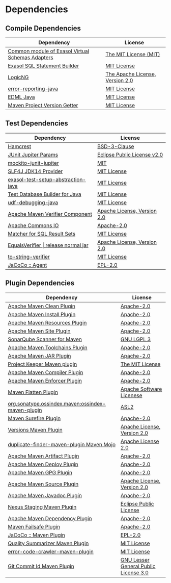 <!-- @formatter:off -->
# Dependencies

## Compile Dependencies

| Dependency                                            | License                              |
| ----------------------------------------------------- | ------------------------------------ |
| [Common module of Exasol Virtual Schemas Adapters][0] | [The MIT License (MIT)][1]           |
| [Exasol SQL Statement Builder][2]                     | [MIT License][3]                     |
| [LogicNG][4]                                          | [The Apache License, Version 2.0][5] |
| [error-reporting-java][6]                             | [MIT License][7]                     |
| [EDML Java][8]                                        | [MIT License][9]                     |
| [Maven Project Version Getter][10]                    | [MIT License][11]                    |

## Test Dependencies

| Dependency                                 | License                           |
| ------------------------------------------ | --------------------------------- |
| [Hamcrest][12]                             | [BSD-3-Clause][13]                |
| [JUnit Jupiter Params][14]                 | [Eclipse Public License v2.0][15] |
| [mockito-junit-jupiter][16]                | [MIT][17]                         |
| [SLF4J JDK14 Provider][18]                 | [MIT License][19]                 |
| [exasol-test-setup-abstraction-java][20]   | [MIT License][21]                 |
| [Test Database Builder for Java][22]       | [MIT License][23]                 |
| [udf-debugging-java][24]                   | [MIT License][25]                 |
| [Apache Maven Verifier Component][26]      | [Apache License, Version 2.0][5]  |
| [Apache Commons IO][27]                    | [Apache-2.0][5]                   |
| [Matcher for SQL Result Sets][28]          | [MIT License][29]                 |
| [EqualsVerifier \| release normal jar][30] | [Apache License, Version 2.0][5]  |
| [to-string-verifier][31]                   | [MIT License][19]                 |
| [JaCoCo :: Agent][32]                      | [EPL-2.0][33]                     |

## Plugin Dependencies

| Dependency                                              | License                                     |
| ------------------------------------------------------- | ------------------------------------------- |
| [Apache Maven Clean Plugin][34]                         | [Apache-2.0][5]                             |
| [Apache Maven Install Plugin][35]                       | [Apache-2.0][5]                             |
| [Apache Maven Resources Plugin][36]                     | [Apache-2.0][5]                             |
| [Apache Maven Site Plugin][37]                          | [Apache-2.0][5]                             |
| [SonarQube Scanner for Maven][38]                       | [GNU LGPL 3][39]                            |
| [Apache Maven Toolchains Plugin][40]                    | [Apache-2.0][5]                             |
| [Apache Maven JAR Plugin][41]                           | [Apache-2.0][5]                             |
| [Project Keeper Maven plugin][42]                       | [The MIT License][43]                       |
| [Apache Maven Compiler Plugin][44]                      | [Apache-2.0][5]                             |
| [Apache Maven Enforcer Plugin][45]                      | [Apache-2.0][5]                             |
| [Maven Flatten Plugin][46]                              | [Apache Software Licenese][5]               |
| [org.sonatype.ossindex.maven:ossindex-maven-plugin][47] | [ASL2][48]                                  |
| [Maven Surefire Plugin][49]                             | [Apache-2.0][5]                             |
| [Versions Maven Plugin][50]                             | [Apache License, Version 2.0][5]            |
| [duplicate-finder-maven-plugin Maven Mojo][51]          | [Apache License 2.0][52]                    |
| [Apache Maven Artifact Plugin][53]                      | [Apache-2.0][5]                             |
| [Apache Maven Deploy Plugin][54]                        | [Apache-2.0][5]                             |
| [Apache Maven GPG Plugin][55]                           | [Apache-2.0][5]                             |
| [Apache Maven Source Plugin][56]                        | [Apache License, Version 2.0][5]            |
| [Apache Maven Javadoc Plugin][57]                       | [Apache-2.0][5]                             |
| [Nexus Staging Maven Plugin][58]                        | [Eclipse Public License][59]                |
| [Apache Maven Dependency Plugin][60]                    | [Apache-2.0][5]                             |
| [Maven Failsafe Plugin][61]                             | [Apache-2.0][5]                             |
| [JaCoCo :: Maven Plugin][62]                            | [EPL-2.0][33]                               |
| [Quality Summarizer Maven Plugin][63]                   | [MIT License][64]                           |
| [error-code-crawler-maven-plugin][65]                   | [MIT License][66]                           |
| [Git Commit Id Maven Plugin][67]                        | [GNU Lesser General Public License 3.0][68] |

[0]: https://github.com/exasol/virtual-schema-common-java/
[1]: https://github.com/exasol/virtual-schema-common-java/blob/main/LICENSE
[2]: https://github.com/exasol/sql-statement-builder/
[3]: https://github.com/exasol/sql-statement-builder/blob/main/LICENSE
[4]: https://www.logicng.org
[5]: https://www.apache.org/licenses/LICENSE-2.0.txt
[6]: https://github.com/exasol/error-reporting-java/
[7]: https://github.com/exasol/error-reporting-java/blob/main/LICENSE
[8]: https://github.com/exasol/edml-java/
[9]: https://github.com/exasol/edml-java/blob/main/LICENSE
[10]: https://github.com/exasol/maven-project-version-getter/
[11]: https://github.com/exasol/maven-project-version-getter/blob/main/LICENSE
[12]: http://hamcrest.org/JavaHamcrest/
[13]: https://raw.githubusercontent.com/hamcrest/JavaHamcrest/master/LICENSE
[14]: https://junit.org/junit5/
[15]: https://www.eclipse.org/legal/epl-v20.html
[16]: https://github.com/mockito/mockito
[17]: https://opensource.org/licenses/MIT
[18]: http://www.slf4j.org
[19]: http://www.opensource.org/licenses/mit-license.php
[20]: https://github.com/exasol/exasol-test-setup-abstraction-java/
[21]: https://github.com/exasol/exasol-test-setup-abstraction-java/blob/main/LICENSE
[22]: https://github.com/exasol/test-db-builder-java/
[23]: https://github.com/exasol/test-db-builder-java/blob/main/LICENSE
[24]: https://github.com/exasol/udf-debugging-java/
[25]: https://github.com/exasol/udf-debugging-java/blob/main/LICENSE
[26]: https://maven.apache.org/shared/maven-verifier/
[27]: https://commons.apache.org/proper/commons-io/
[28]: https://github.com/exasol/hamcrest-resultset-matcher/
[29]: https://github.com/exasol/hamcrest-resultset-matcher/blob/main/LICENSE
[30]: https://www.jqno.nl/equalsverifier
[31]: https://github.com/jparams/to-string-verifier
[32]: https://www.eclemma.org/jacoco/index.html
[33]: https://www.eclipse.org/legal/epl-2.0/
[34]: https://maven.apache.org/plugins/maven-clean-plugin/
[35]: https://maven.apache.org/plugins/maven-install-plugin/
[36]: https://maven.apache.org/plugins/maven-resources-plugin/
[37]: https://maven.apache.org/plugins/maven-site-plugin/
[38]: http://docs.sonarqube.org/display/PLUG/Plugin+Library/sonar-maven-plugin
[39]: http://www.gnu.org/licenses/lgpl.txt
[40]: https://maven.apache.org/plugins/maven-toolchains-plugin/
[41]: https://maven.apache.org/plugins/maven-jar-plugin/
[42]: https://github.com/exasol/project-keeper/
[43]: https://github.com/exasol/project-keeper/blob/main/LICENSE
[44]: https://maven.apache.org/plugins/maven-compiler-plugin/
[45]: https://maven.apache.org/enforcer/maven-enforcer-plugin/
[46]: https://www.mojohaus.org/flatten-maven-plugin/
[47]: https://sonatype.github.io/ossindex-maven/maven-plugin/
[48]: http://www.apache.org/licenses/LICENSE-2.0.txt
[49]: https://maven.apache.org/surefire/maven-surefire-plugin/
[50]: https://www.mojohaus.org/versions/versions-maven-plugin/
[51]: https://basepom.github.io/duplicate-finder-maven-plugin
[52]: http://www.apache.org/licenses/LICENSE-2.0.html
[53]: https://maven.apache.org/plugins/maven-artifact-plugin/
[54]: https://maven.apache.org/plugins/maven-deploy-plugin/
[55]: https://maven.apache.org/plugins/maven-gpg-plugin/
[56]: https://maven.apache.org/plugins/maven-source-plugin/
[57]: https://maven.apache.org/plugins/maven-javadoc-plugin/
[58]: http://www.sonatype.com/public-parent/nexus-maven-plugins/nexus-staging/nexus-staging-maven-plugin/
[59]: http://www.eclipse.org/legal/epl-v10.html
[60]: https://maven.apache.org/plugins/maven-dependency-plugin/
[61]: https://maven.apache.org/surefire/maven-failsafe-plugin/
[62]: https://www.jacoco.org/jacoco/trunk/doc/maven.html
[63]: https://github.com/exasol/quality-summarizer-maven-plugin/
[64]: https://github.com/exasol/quality-summarizer-maven-plugin/blob/main/LICENSE
[65]: https://github.com/exasol/error-code-crawler-maven-plugin/
[66]: https://github.com/exasol/error-code-crawler-maven-plugin/blob/main/LICENSE
[67]: https://github.com/git-commit-id/git-commit-id-maven-plugin
[68]: http://www.gnu.org/licenses/lgpl-3.0.txt
